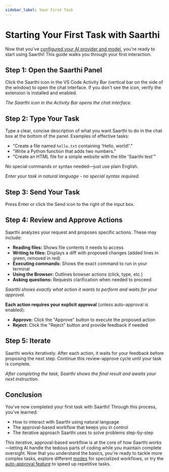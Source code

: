 ```yaml
---
sidebar_label: Your First Task
---
```

<!--  import SaarthiIcon from '@site/src/components/SaarthiIcon'; -->

# Starting Your First Task with Saarthi

Now that you've [configured your AI provider and model](connecting-api-provider.md), you're ready to start using Saarthi! This guide walks you through your first interaction.

## Step 1: Open the Saarthi Panel

Click the Saarthi icon in the VS Code Activity Bar (vertical bar on the side of the window) to open the chat interface. If you don't see the icon, verify the extension is installed and enabled.

<!-- <img src="/static/img/your-first-task/your-first-task.png" alt="Saarthi icon in VS Code Activity Bar" width="800" /> -->

*The Saarthi icon in the Activity Bar opens the chat interface.*

## Step 2: Type Your Task

Type a clear, concise description of what you want Saarthi to do in the chat box at the bottom of the panel. Examples of effective tasks:

* "Create a file named `hello.txt` containing 'Hello, world!'."
* "Write a Python function that adds two numbers."
* "Create an HTML file for a simple website with the title 'Saarthi test'"

No special commands or syntax needed—just use plain English.

<!-- <img src="../../static/img/your-first-task/your-first-task-6.png" alt="Typing a task in the Saarthi chat interface" width="500" /> -->

*Enter your task in natural language - no special syntax required.*

## Step 3: Send Your Task

Press Enter or click the Send icon to the right of the input box.

## Step 4: Review and Approve Actions

Saarthi analyzes your request and proposes specific actions. These may include:

* **Reading files:** Shows file contents it needs to access
* **Writing to files:** Displays a diff with proposed changes (added lines in green, removed in red)
* **Executing commands:** Shows the exact command to run in your terminal
* **Using the Browser:** Outlines browser actions (click, type, etc.)
* **Asking questions:** Requests clarification when needed to proceed
<!-- 
<img src="../../static/img/your-first-task/your-first-task-7.png" alt="Reviewing a proposed file creation action" width="800" /> -->


*Saarthi shows exactly what action it wants to perform and waits for your approval.*

**Each action requires your explicit approval** (unless auto-approval is enabled):

* **Approve:** Click the "Approve" button to execute the proposed action
* **Reject:** Click the "Reject" button and provide feedback if needed

## Step 5: Iterate

Saarthi works iteratively. After each action, it waits for your feedback before proposing the next step. Continue this review-approve cycle until your task is complete.

<!-- <img src="../../static/img/your-first-task/your-first-task-8.png" alt="Final result of a completed task showing the iteration process" width="500" /> -->
*After completing the task, Saarthi shows the final result and awaits your next instruction.*

## Conclusion

You've now completed your first task with Saarthi! Through this process, you've learned:

* How to interact with Saarthi using natural language
* The approval-based workflow that keeps you in control
* The iterative approach Saarthi uses to solve problems step-by-step

This iterative, approval-based workflow is at the core of how Saarthi works—letting AI handle the tedious parts of coding while you maintain complete oversight. Now that you understand the basics, you're ready to tackle more complex tasks, explore different [modes](../basic-usage/using-modes) for specialized workflows, or try the [auto-approval feature](../features/auto-approving-actions) to speed up repetitive tasks.
